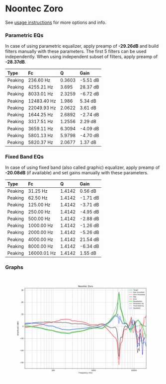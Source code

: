 # Noontec Zoro
See [usage instructions](https://github.com/jaakkopasanen/AutoEq#usage) for more options and info.

### Parametric EQs
In case of using parametric equalizer, apply preamp of **-29.26dB** and build filters manually
with these parameters. The first 5 filters can be used independently.
When using independent subset of filters, apply preamp of **-28.37dB**.

| Type    | Fc          |      Q | Gain     |
|:--------|:------------|:-------|:---------|
| Peaking | 236.60 Hz   | 0.3603 | -5.51 dB |
| Peaking | 4255.21 Hz  | 3.695  | 28.37 dB |
| Peaking | 8033.01 Hz  | 2.3259 | -6.72 dB |
| Peaking | 12483.40 Hz | 1.986  | 5.34 dB  |
| Peaking | 22049.93 Hz | 2.0622 | 3.61 dB  |
| Peaking | 1644.25 Hz  | 2.6892 | -2.74 dB |
| Peaking | 3317.51 Hz  | 1.2556 | 2.29 dB  |
| Peaking | 3659.11 Hz  | 6.3094 | -4.09 dB |
| Peaking | 5801.13 Hz  | 5.9798 | -4.70 dB |
| Peaking | 5820.37 Hz  | 2.0677 | 1.37 dB  |

### Fixed Band EQs
In case of using fixed band (also called graphic) equalizer, apply preamp of **-20.08dB**
(if available) and set gains manually with these parameters.

| Type    | Fc          |      Q | Gain     |
|:--------|:------------|:-------|:---------|
| Peaking | 31.25 Hz    | 1.4142 | 0.56 dB  |
| Peaking | 62.50 Hz    | 1.4142 | -1.71 dB |
| Peaking | 125.00 Hz   | 1.4142 | -3.71 dB |
| Peaking | 250.00 Hz   | 1.4142 | -4.95 dB |
| Peaking | 500.00 Hz   | 1.4142 | -2.88 dB |
| Peaking | 1000.00 Hz  | 1.4142 | -1.26 dB |
| Peaking | 2000.00 Hz  | 1.4142 | -5.26 dB |
| Peaking | 4000.00 Hz  | 1.4142 | 21.54 dB |
| Peaking | 8000.00 Hz  | 1.4142 | -6.34 dB |
| Peaking | 16000.01 Hz | 1.4142 | 1.55 dB  |

### Graphs
![](./Noontec%20Zoro.png)